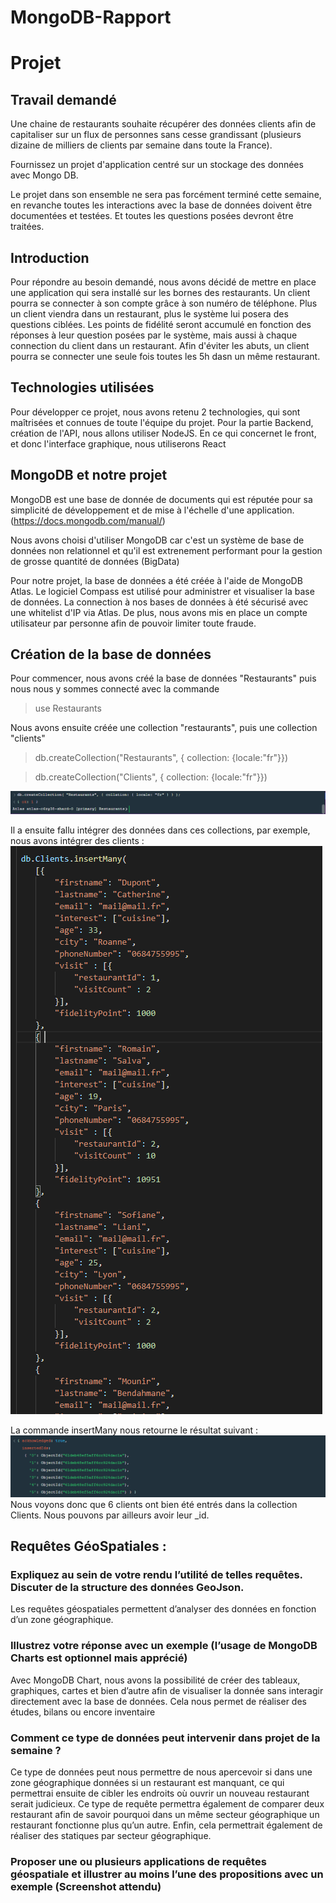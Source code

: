 # MongoDB-Rapport
# Projet 

## Travail demandé
Une chaine de restaurants souhaite récupérer des données clients afin de capitaliser sur un flux de personnes sans cesse grandissant (plusieurs dizaine de milliers de clients par semaine dans toute la France).

Fournissez un projet d'application centré sur un stockage des données avec Mongo DB.

Le projet dans son ensemble ne sera pas forcément terminé cette semaine, en revanche toutes les interactions avec la base de données doivent être documentées et testées. Et toutes les questions posées devront être traitées.

## Introduction

Pour répondre au besoin demandé, nous avons décidé de mettre en place une application qui sera installé sur les bornes des restaurants. Un client pourra se connecter à son compte grâce à son numéro de téléphone.
Plus un client viendra dans un restaurant, plus le système lui posera des questions ciblées.
Les points de fidélité seront accumulé en fonction des réponses à leur question posées par le système, mais aussi à chaque connection du client dans un restaurant. Afin d'éviter les abuts, un client pourra se connecter une seule fois toutes les 5h dasn un même restaurant.

## Technologies utilisées

Pour développer ce projet, nous avons retenu 2 technologies, qui sont maîtrisées et connues de toute l'équipe du projet.
Pour la partie Backend, création de l'API, nous allons utiliser NodeJS.
En ce qui concernet le front, et donc l'interface graphique, nous utiliserons React

## MongoDB et notre projet

MongoDB est une base de donnée de documents qui est réputée pour sa simplicité de développement et de mise à l'échelle d'une application. (https://docs.mongodb.com/manual/)

Nous avons choisi d'utiliser MongoDB car c'est un système de base de données non relationnel et qu'il est extrenement performant pour la gestion de grosse quantité de données (BigData)

Pour notre projet, la base de données a été créée à l'aide de MongoDB Atlas. Le logiciel Compass est utilisé pour administrer et visualiser la base de données.
La connection à nos bases de données à été sécurisé avec une whitelist d'IP via Atlas. De plus, nous avons mis en place un compte utilisateur par personne afin de pouvoir limiter toute fraude.

## Création de la base de données

Pour commencer, nous avons créé la base de données "Restaurants" puis nous nous y sommes connecté avec la commande 
> use Restaurants

Nous avons ensuite créée une collection "restaurants", puis une collection "clients"
> db.createCollection("Restaurants", { collection: {locale:"fr"}})

> db.createCollection("Clients", { collection: {locale:"fr"}})

![CreateCollection](https://github.com/NicolasISI/MongoDB-Rapport/blob/master/image/projetCreateCollectionRestaurant.PNG?raw=true)

Il a ensuite fallu intégrer des données dans ces collections, par exemple, nous avons intégrer des clients :
![CreateCollection](https://github.com/NicolasISI/MongoDB-Rapport/blob/master/image/projetCreateCollectionClient.PNG?raw=true)

La commande insertMany nous retourne le résultat suivant :
![ReturnInsertMany](https://github.com/NicolasISI/MongoDB-Rapport/blob/master/image/projetCreateCollectionClientResponse.PNG?raw=true)
Nous voyons donc que 6 clients ont bien été entrés dans la collection Clients. Nous pouvons par ailleurs avoir leur _id.



## Requêtes GéoSpatiales :

### Expliquez au sein de votre rendu l’utilité de telles requêtes. Discuter de la structure des données GeoJson.
Les requêtes géospatiales permettent d’analyser des données en fonction d’un zone géographique.

### Illustrez votre réponse avec un exemple (l’usage de MongoDB Charts est optionnel mais apprécié)
Avec MongoDB Chart, nous avons la possibilité de créer des tableaux, graphiques, cartes et bien d’autre afin de visualiser la donnée sans interagir directement avec la base de données.
Cela nous permet de réaliser des études, bilans ou encore inventaire

### Comment ce type de données peut intervenir dans projet de la semaine ?
Ce type de données peut nous permettre de nous apercevoir si dans une zone géographique données si un restaurant est manquant, ce qui permettrai ensuite de cibler les endroits où ouvrir un nouveau restaurant serait judicieux.
Ce type de requête permettra également de comparer deux restaurant afin de savoir pourquoi dans un même secteur géographique un restaurant fonctionne plus qu’un autre.
Enfin, cela permettrait également de réaliser des statiques par secteur géographique.

### Proposer une ou plusieurs applications de requêtes géospatiale et illustrer au moins l’une des propositions avec un exemple (Screenshot attendu)



